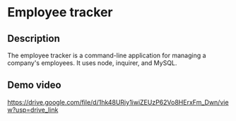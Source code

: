 # Employee tracker

## Description
The employee tracker is a command-line application for managing a company's employees. It uses node, inquirer, and MySQL.


## Demo video
https://drive.google.com/file/d/1hk48URiy1iwiZEUzP62Vo8HErxFm_Dwn/view?usp=drive_link
